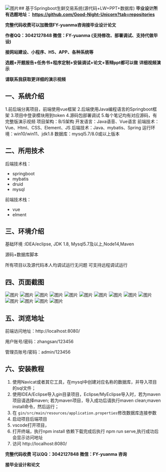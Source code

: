 ![图片](https://github.com/user-attachments/assets/de7468f2-6ff0-41e0-ae16-9a2814722210)## 基于Springboot生鲜交易系统(源代码+LW+PPT+数据库)
**毕业设计所有选题地址： https://github.com/Good-Night-Unicorn?tab=repositories**

**完整代码收费可以加微信FY-yuanma咨询接毕业设计论文**

**作者QQ：3042127848 微信：FY-yuanma (支持修改、部署调试、支持代做毕设)**

**接网站建设、小程序、H5、APP、各种系统等**

**选题+开题报告+任务书+程序定制+安装调试+论文+答辩ppt都可以做**
**详细视频演示**

**请联系我获取更详细的演示视频**

## 一、系统介绍

1.前后端分离项目，前端使用vue框架
2.后端使用Java编程语言的Springboot框架
3.项目中登录模块用到token
4.源码包部署调试
5.每个笔记均有对应源码，有完整版演示视频
项目架构：B/S架构
开发语言：Java语音、Vue语言
前端技术：Vue、Html、CSS、Element、JS
后端技术：Java、mybatis、Spring
运行环境：win10/win11、jdk1.8
数据库：mysql5.7/8.0或以上版本

## 二、所用技术

后端技术栈：

- springboot
- mybatis
- druid
- mysql

前端技术栈：

- vue
- elment



## 三、环境介绍

基础环境 :IDEA/eclipse, JDK 1.8, Mysql5.7及以上,Node14,Maven

源码+数据库脚本

所有项目以及源代码本人均调试运行无问题 可支持远程调试运行

## 四、页面截图
![图片](https://github.com/user-attachments/assets/5e79e4a9-cd12-4260-b065-7f0484e10edd)
![图片](https://github.com/user-attachments/assets/85be1e3c-22ce-4f4d-a452-4059dffb51df)
![图片](https://github.com/user-attachments/assets/fea041a0-1c15-4c3b-9d9e-aef4852e8653)
![图片](https://github.com/user-attachments/assets/e2c05d28-fcc6-4c75-8000-959ba7cd74c8)
![图片](https://github.com/user-attachments/assets/857be63c-5d71-4a92-ba78-484182cfdc7d)
![图片](https://github.com/user-attachments/assets/6fe6a125-ea30-4411-a751-b56f8bda89a6)
![图片](https://github.com/user-attachments/assets/1ab42497-4855-47ff-9f6d-67745de75cdd)
![图片](https://github.com/user-attachments/assets/c691a267-8038-450c-b754-cce6d84e7122)
![图片](https://github.com/user-attachments/assets/541b3796-896f-4c22-8e82-688e1153c5b5)
![图片](https://github.com/user-attachments/assets/26155ad7-6a2c-421d-911d-df9a089cc068)
![图片](https://github.com/user-attachments/assets/d2985d09-4ce9-4701-8bd2-72061160d34f)
![图片](https://github.com/user-attachments/assets/c37cbcb8-0da3-4f1f-af7f-9a58335b6204)
![图片](https://github.com/user-attachments/assets/71250756-a8da-46dc-8abd-2aa01734ad9b)
![图片](https://github.com/user-attachments/assets/5a69c58c-bf90-4aef-ab1f-794a346f470c)

## 五、浏览地址

前端访问地址：http://localhost:8080/

用户账号/密码：zhangsan/123456

管理员账号/密码：admin/123456  

## 六、安装教程

1. 使用Navicat或者其它工具，在mysql中创建对应名称的数据库，并导入项目的sql文件；
2. 使用IDEA/Eclipse导入gin目录项目，Eclipse/MyEclipse导入时，若为maven项目请选择maven;
   若为maven项目，导入成功后请执行maven clean;maven install命令，然后运行；
3. 在 `gin/src/main/resources/application.properties`修改数据库连接参数
4. 启动项目后端项目 
5. vscode打开项目，
6. 打开终端，执行npm install 依赖下载完成后执行 npm run serve,执行成功后会显示访问地址
7. 访问  http://localhost:8080/

**完整代码收费  可以QQ：3042127848 微信：FY-yuanma 咨询**

**接毕业设计和论文**
